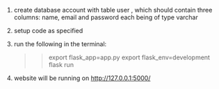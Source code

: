 1. create database account with table user , which should contain three columns: name, email and password each being of type varchar

2. setup code as specified

3. run the following in the terminal:
    >> export flask_app=app.py
    >> export flask_env=development
    >> flask run

4. website will be running on http://127.0.0.1:5000/